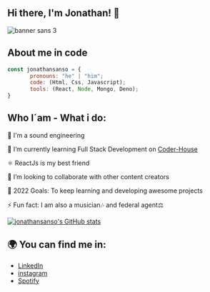 ## Hi there, I'm Jonathan! 👋 

![banner sans 3](https://user-images.githubusercontent.com/91910562/155771810-c9d4e810-ebcc-49b4-b8c5-c544bb95c5a7.jpg)

## About me in code

```js
const jonathansanso = {
       pronouns: "he" | "him";
       code: (Html, Css, Javascript);
       tools: (React, Node, Mongo, Deno);
}
```
## Who I´am - What i do:

🥇 I'm a sound engineering

📖 I’m currently learning Full Stack Development on [Coder-House](https://www.coderhouse.com)

⚛️ ReactJs is my best friend 

👐 I’m looking to collaborate with other content creators

🥅 2022 Goals: To keep learning and developing awesome projects

⚡ Fun fact: I am also a musician🎶 and federal agent⚖️

[![jonathansanso's GitHub stats](https://github-readme-stats.vercel.app/api?username=jonathansansok)](https://github.com/jonathansansok/github-readme-stats)

     
##  🌍 You can find me in:
- [LinkedIn](https://www.linkedin.com/in/jonathan-sanso-fullstacka)
- [instagram](https://www.instagram.com/jonathan.sanso/)
- [Spotify](https://open.spotify.com/playlist/61gDxDScsKGSxY4wobXCya?si=87de56c5ccb64a81) 
